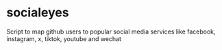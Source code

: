 # socialeyes
Script to map github users to popular social media services like facebook, instagram, x, tiktok, youtube and wechat
